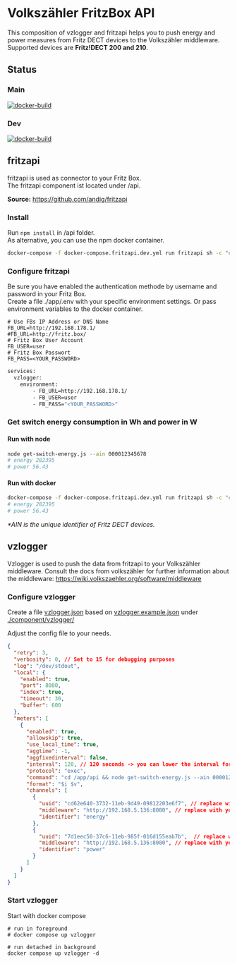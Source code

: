 # Volkszähler FritzBox API
This composition of vzlogger and fritzapi helps you to push energy and power measures from Fritz DECT devices to the Volkszähler middleware. Supported devices are **Fritz!DECT 200 and 210**.

## Status
### Main
[![docker-build](https://github.com/csautter/volkszahler-fritzapi/actions/workflows/docker-build.yml/badge.svg?branch=main)](https://github.com/csautter/volkszahler-fritzapi/actions/workflows/docker-build.yml)
### Dev
[![docker-build](https://github.com/csautter/volkszahler-fritzapi/actions/workflows/docker-build.yml/badge.svg?branch=dev)](https://github.com/csautter/volkszahler-fritzapi/actions/workflows/docker-build.yml)
## fritzapi
fritzapi is used as connector to your Fritz Box.  
The fritzapi component ist located under /api.

**Source:** https://github.com/andig/fritzapi

### Install
Run ``npm install`` in /api folder.  
As alternative, you can use the npm docker container.
````bash
docker-compose -f docker-compose.fritzapi.dev.yml run fritzapi sh -c "cd /app && npm install"
````
### Configure fritzapi
Be sure you have enabled the authentication methode by username and password in your Fritz Box.  
Create a file ./app/.env with your specific environment settings. Or pass environment variables to the docker container.
````dotenv
# Use FBs IP Address or DNS Name
FB_URL=http://192.168.178.1/
#FB_URL=http://fritz.box/
# Fritz Box User Account
FB_USER=user
# Fritz Box Passwort
FB_PASS=<YOUR_PASSWORD>
````
````dockerfile
services:
  vzlogger:
    environment:
        - FB_URL=http://192.168.178.1/
        - FB_USER=user
        - FB_PASS="<YOUR_PASSWORD>"
````
### Get switch energy consumption in Wh and power in W

#### Run with node
````bash
node get-switch-energy.js --ain 000012345678
# energy 282395
# power 56.43
````
#### Run with docker
````bash
docker-compose -f docker-compose.fritzapi.dev.yml run fritzapi sh -c "cd /app && node get-switch-energy.js --ain 000012345678"
# energy 282395
# power 56.43
````
_*AIN is the unique identifier of Fritz DECT devices._

## vzlogger
Vzlogger is used to push the data from fritzapi to your Volkszähler middleware. Consult the docs from volkszähler for further information about the middleware: https://wiki.volkszaehler.org/software/middleware

### Configure vzlogger
Create a file [vzlogger.json](./component/vzlogger/vzlogger.json) based on [vzlogger.example.json](./component/vzlogger/vzlogger.example.json) under [./component/vzlogger/](./component/vzlogger/)

Adjust the config file to your needs.
````json
{
  "retry": 3,
  "verbosity": 0, // Set to 15 for debugging purposes
  "log": "/dev/stdout",
  "local": {
    "enabled": true,
    "port": 8080,
    "index": true,
    "timeout": 30,
    "buffer": 600
  },
  "meters": [
    {
      "enabled": true,
      "allowskip": true,
      "use_local_time": true,
      "aggtime": -1,
      "aggfixedinterval": false,
      "interval": 120, // 120 seconds -> you can lower the interval for your needs
      "protocol": "exec",
      "command": "cd /app/api && node get-switch-energy.js --ain 000012345678", // replace the ain with device ain
      "format": "$i $v",
      "channels": [
        {
          "uuid": "cd62e640-3732-11eb-9d49-09812203e6f7", // replace with your middleware uuid
          "middleware": "http://192.168.5.136:8080", // replace with your middleware url
          "identifier": "energy"
        },
        {
          "uuid": "7d1eec50-37c6-11eb-985f-016d155eab7b",  // replace with your middleware uuid
          "middleware": "http://192.168.5.136:8080", // replace with your middleware url
          "identifier": "power"
        }
      ]
    }
  ]
}
````
### Start vzlogger
Start with docker compose
````
# run in foreground
# docker compose up vzlogger

# run detached in background
docker compose up vzlogger -d
````